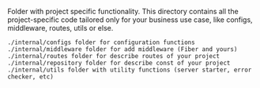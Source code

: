 Folder with project specific functionality. This directory contains all the project-specific code tailored only for your business use case, like configs, middleware, routes, utils or else.

    ./internal/configs folder for configuration functions
    ./internal/middleware folder for add middleware (Fiber and yours)
    ./internal/routes folder for describe routes of your project
    ./internal/repository folder for describe const of your project
    ./internal/utils folder with utility functions (server starter, error checker, etc)
